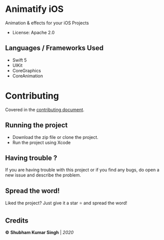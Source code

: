 # Animatify iOS
Animation & effects for your iOS Projects

- License: Apache 2.0

## Languages / Frameworks Used
- Swift 5
- UIKit
- CoreGraphics
- CoreAnimation

# Contributing
Covered in the [contributing document](CONTRIBUTING.md).

## Running the project
* Download the zip file or clone the project.
* Run the project using Xcode

## Having trouble ?
If you are having trouble with this project or if you find any bugs, do open a new issue and describe the problem.

## Spread the word!
Liked the project? Just give it a star ⭐️ and spread the word!

## Credits
**©** **Shubham Kumar Singh** | *2020*


